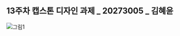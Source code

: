 ## 13주차 캡스톤 디자인 과제 _ 20273005 _ 김혜윤

![그림1](https://user-images.githubusercontent.com/80835449/143989998-f566c4c1-c32c-4daf-b902-efd1823a3880.png)
